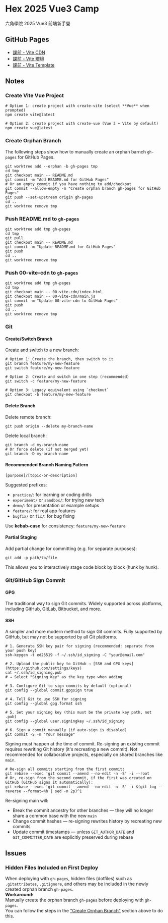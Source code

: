 # Hex 2025 Vue3 Camp

六角學院 2025 Vue3 前端新手營


## GitHub Pages

- [課前 - Vite CDN](./00-vite-cdn/)
- [課前 - Vite 環境](./00-vite-env/)
- [課前 - Vite Template](./00-vite-template/)


## Notes

### Create Vite Vue Project

```shell
# Option 1: create project with create-vite (select **Vue** when prompted)
npm create vite@latest

# Option 2: create project with create-vue (Vue 3 + Vite by default)
npm create vue@latest
```

### Create Orphan Branch

The following steps show how to manually create an orphan barnch `gh-pages` for GitHub Pages.

```shell
git worktree add --orphan -b gh-pages tmp
cd tmp
git checkout main -- README.md
git commit -m "Add README.md for GitHub Pages"
# Or an empty commit if you have nothing to add/checkout
git commit --allow-empty -m "Create orphan branch gh-pages for GitHub Pages"
git push --set-upstream origin gh-pages
cd ..
git worktree remove tmp
```

### Push README.md to `gh-pages`

```shell
git worktree add tmp gh-pages
cd tmp
git pull
git checkout main -- README.md
git commit -m "Update README.md for GitHub Pages"
git push
cd ..
git worktree remove tmp
```

### Push 00-vite-cdn to `gh-pages`

```shell
git worktree add tmp gh-pages
cd tmp
git checkout main -- 00-vite-cdn/index.html
git checkout main -- 00-vite-cdn/main.js
git commit -m "Update 00-vite-cdn to GitHub Pages"
git push
cd ..
git worktree remove tmp
```

### Git

#### Create/Switch Branch

Create and switch to a new branch:

```shell
# Option 1: Create the branch, then switch to it
git branch feature/my-new-feature
git switch feature/my-new-feature

# Option 2: Create and switch in one step (recommended)
git switch -c feature/my-new-feature

# Option 3: Legacy equivalent using `checkout`
git checkout -b feature/my-new-feature
```

#### Delete Branch

Delete remote branch:

```shell
git push origin --delete my-branch-name
```

Delete local branch:

```shell
git branch -d my-branch-name
# Or force delete (if not merged yet)
git branch -D my-branch-name
```

#### Recommended Branch Naming Pattern

```text
[purpose]/[topic-or-description]
```

Suggested prefixes:
- `practice/`: for learning or coding drills
- `experiment/` or `sandbox/`: for trying new tech
- `demo/`: for presentation or example setups
- `feature/`: for real app features
- `bugfix/` or `fix/`: for bug fixing

Use **kebab-case** for consistency: `feature/my-new-feature`

#### Partial Staging

Add partial change for committing (e.g. for separate purposes):

```shell
git add -p path/to/file
```

This allows you to interactively stage code block by block (hunk by hunk).


### Git/GitHub Sign Commit

#### GPG

The traditional way to sign Git commits.
Widely supported across platforms, including GitHub, GitLab, Bitbucket, and more.

#### SSH

A simpler and more modern method to sign Git commits.
Fully supported by GitHub, but may not be supported by all Git platforms.

```shell
# 1. Generate SSH key pair for signing (recommended: separate from your push key)
ssh-keygen -t ed25519 -f ~/.ssh/id_signing -C "your@email.com"

# 2. Upload the public key to GitHub → [SSH and GPG keys](https://github.com/settings/keys)
cat ~/.ssh/id_signing.pub
# → Select "Signing Key" as the key type when adding

# 3. Configure Git to sign commits by default (optional)
git config --global commit.gpgsign true

# 4. Tell Git to use SSH for signing
git config --global gpg.format ssh

# 5. Set your signing key (this must be the private key path, not .pub)
git config --global user.signingkey ~/.ssh/id_signing

# 6. Sign a commit manually (if auto-sign is disabled)
git commit -S -m "Your message"
```

Signing must happen at the time of commit.
Re-signing an existing commit requires rewriting Git history (it's recreating a new commit).
Not recommended for collaborative projects, especially on shared branches like `main`.

```shell
# Re-sign all commits starting from the first commit:
git rebase --exec 'git commit --amend --no-edit -n -S' -i --root
# Or, re-sign from the second commit, if the first was created on GitHub (GitHub signs it automatically):
git rebase --exec 'git commit --amend --no-edit -n -S' -i $(git log --reverse --format=%h | sed -n 2p)^1
```

Re-signing main will:
- Break the commit ancestry for other branches — they will no longer share a common base with the new `main`
- Change commit hashes — re-signing rewrites history by recreating new commits
- Update commit timestamps — unless `GIT_AUTHOR_DATE` and `GIT_COMMITTER_DATE` are explicitly preserved during rebase


## Issues

### Hidden Files Included on First Deploy

When deploying with `gh-pages`, hidden files (dotfiles) such as `.gitattributes`, `.gitignore`, and others may be included in the newly created orphan branch `gh-pages`.  
**Workaround:**  
Manually create the orphan branch `gh-pages` before deploying with `gh-pages`.  
You can follow the steps in the ["Create Orphan Branch"](#create-orphan-branch) section above to do this.
